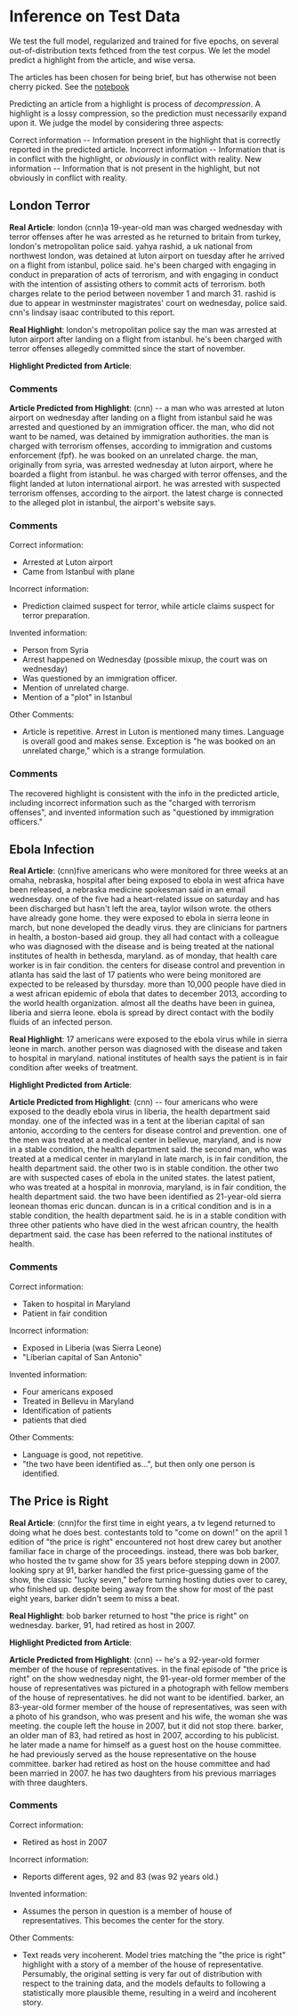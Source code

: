# Inference on Test Data
We test the full model, regularized and trained for five epochs, on several out-of-distribution texts fethced from the test corpus. We let the model predict a highlight from the article, and wise versa.

The articles has been chosen for being brief, but has otherwise not been cherry picked. See the [notebook](https://github.com/KristianWold/sum-and-elab/blob/main/notebooks/inference/test_data.ipynb)

Predicting an article from a highlight is process of *decompression*. A highlight is a lossy compression, so the prediction must necessarily expand upon it. We judge the model by considering three aspects:

Correct information -- Information present in the highlight that is correctly reported in the predicted article.
Incorrect information -- Information that is in conflict with the highlight, or *obviously* in conflict with reality.
New information -- Information that is not present in the highlight, but not obviously in conflict with reality. 

## London Terror

**Real Article**: london (cnn)a 19-year-old man was charged wednesday with terror offenses after he was arrested as he returned to britain from turkey, london's metropolitan police said. yahya rashid, a uk national from northwest london, was detained at luton airport on tuesday after he arrived on a flight from istanbul, police said. he's been charged with engaging in conduct in preparation of acts of terrorism, and with engaging in conduct with the intention of assisting others to commit acts of terrorism. both charges relate to the period between november 1 and march 31. rashid is due to appear in westminster magistrates' court on wednesday, police said. cnn's lindsay isaac contributed to this report.

**Real Highlight**: london's metropolitan police say the man was arrested at luton airport after landing on a flight from istanbul. he's been charged with terror offenses allegedly committed since the start of november.

**Highlight Predicted from Article**:

### Comments

**Article Predicted from Highlight**: (cnn) -- a man who was arrested at luton airport on wednesday after landing on a flight from istanbul said he was arrested and questioned by an immigration officer. the man, who did not want to be named, was detained by immigration authorities. the man is charged with terrorism offenses, according to immigration and customs enforcement (fpf). he was booked on an unrelated charge. the man, originally from syria, was arrested wednesday at luton airport, where he boarded a flight from istanbul. he was charged with terror offenses, and the flight landed at luton international airport. he was arrested with suspected terrorism offenses, according to the airport. the latest charge is connected to the alleged plot in istanbul, the airport's website says.

### Comments

Correct information:
 - Arrested at Luton airport
 - Came from Istanbul with plane

Incorrect information:
 - Prediction claimed suspect for terror, while article claims suspect for terror preparation.

Invented information:
 - Person from Syria
 - Arrest happened on Wednesday (possible mixup, the court was on wednesday)
 - Was questioned by an immigration officer. 
 - Mention of unrelated charge.
 - Mention of a "plot" in Istanbul

Other Comments: 
 - Article is repetitive. Arrest in Luton is mentioned many times. Language is overall good and makes sense. Exception is "he was booked on an unrelated charge," which is a strange formulation. 


### Comments

The recovered highlight is consistent with the info in the predicted article, including incorrect information such as the "charged with terrorism offenses", and invented information such as "questioned by immigration officers."
 

## Ebola Infection

**Real Article**: (cnn)five americans who were monitored for three weeks at an omaha, nebraska, hospital after being exposed to ebola in west africa have been released, a nebraska medicine spokesman said in an email wednesday. one of the five had a heart-related issue on saturday and has been discharged but hasn't left the area, taylor wilson wrote. the others have already gone home. they were exposed to ebola in sierra leone in march, but none developed the deadly virus. they are clinicians for partners in health, a boston-based aid group. they all had contact with a colleague who was diagnosed with the disease and is being treated at the national institutes of health in bethesda, maryland. as of monday, that health care worker is in fair condition. the centers for disease control and prevention in atlanta has said the last of 17 patients who were being monitored are expected to be released by thursday. more than 10,000 people have died in a west african epidemic of ebola that dates to december 2013, according to the world health organization. almost all the deaths have been in guinea, liberia and sierra leone. ebola is spread by direct contact with the bodily fluids of an infected person.

**Real Highlight**: 17 americans were exposed to the ebola virus while in sierra leone in
march. another person was diagnosed with the disease and taken to hospital in
maryland. national institutes of health says the patient is in fair condition
after weeks of treatment.

**Highlight Predicted from Article**:

**Article Predicted from Highlight**: (cnn) -- four americans who were exposed to the deadly ebola virus in liberia, the health department said monday. one of the infected was in a tent at the liberian capital of san antonio, according to the centers for disease control and prevention. one of the men was treated at a medical center in bellevue, maryland, and is now in a stable condition, the health department said. the second man, who was treated at a medical center in maryland in late march, is in fair condition, the health department said. the other two is in stable condition. the other two are with suspected cases of ebola in the united states. the latest patient, who was treated at a hospital in monrovia, maryland, is in fair condition, the health department said. the two have been identified as 21-year-old sierra leonean thomas eric duncan. duncan is in a critical condition and is in a stable condition, the health department said. he is in a stable condition with three other patients who have died in the west african country, the health department said. the case has been referred to the national institutes of health.


### Comments

Correct information:
 - Taken to hospital in Maryland
 - Patient in fair condition

Incorrect information:
 - Exposed in Liberia (was Sierra Leone)
 - "Liberian capital of San Antonio"
 

Invented information:
 - Four americans exposed
 - Treated in Bellevu in Maryland 
 - Identification of patients
 - patients that died

Other Comments: 
 - Language is good, not repetitive.
 - "the two have been identified as...", but then only one person is identified.


## The Price is Right

**Real Article**: (cnn)for the first time in eight years, a tv legend returned to doing what he does best. contestants told to "come on down!" on the april 1 edition of "the price is right" encountered not host drew carey but another familiar face in charge of the proceedings. instead, there was bob barker, who hosted the tv game show for 35 years before stepping down in 2007. looking spry at 91, barker handled the first price-guessing game of the show, the classic "lucky seven," before turning hosting duties over to carey, who finished up. despite being away from the show for most of the past eight years, barker didn't seem to miss a beat.

**Real Highlight**: bob barker returned to host "the price is right" on wednesday. barker, 91, had retired as host in 2007.

**Highlight Predicted from Article**:

**Article Predicted from Highlight**: (cnn) -- he's a 92-year-old former member of the house of representatives. in the final episode of "the price is right" on the show wednesday night, the 91-year-old former member of the house of representatives was pictured in a photograph with fellow members of the house of representatives. he did not want to be identified. barker, an 83-year-old former member of the house of representatives, was seen with a photo of his grandson, who was present and his wife, the woman she was meeting. the couple left the house in 2007, but it did not stop there. barker, an older man of 83, had retired as host in 2007, according to his publicist. he later made a name for himself as a guest host on the house committee. he had previously served as the house representative on the house committee. barker had retired as host on the house committee and had been married in 2007. he has two daughters from his previous marriages with three daughters.

### Comments

Correct information:
 - Retired as host in 2007

Incorrect information:
 - Reports different ages, 92 and 83 (was 92 years old.)

Invented information:
 - Assumes the person in question is a member of house of representatives. This becomes the center for the story.

Other Comments: 
 - Text reads very incoherent. Model tries matching the "the price is right" highlight with a story of a member of the house of representative. Persumably, the original setting is very far out of distribution with respect to the training data, and the models defaults to following a statistically more plausible theme, resulting in a weird and incoherent story. 



